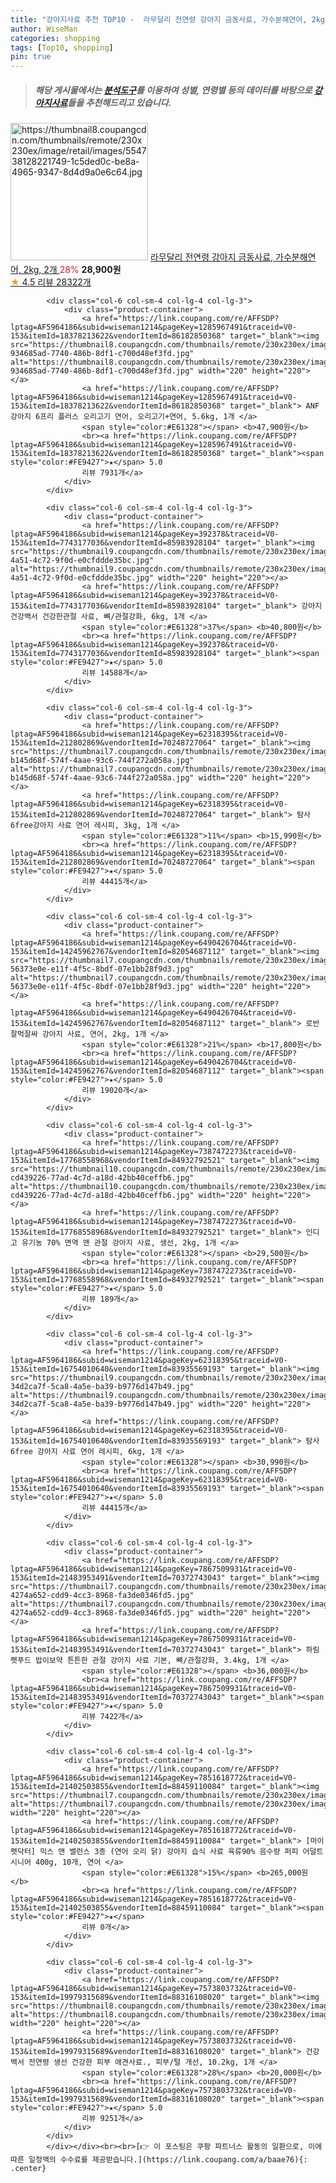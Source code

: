 ```yaml
---
title: "강아지사료 추천 TOP10 -  라무달리 전연령 강아지 금동사료, 가수분해연어, 2kg, 2개 "
author: WiseMan
categories: shopping
tags: [Top10, shopping]
pin: true
---
```


> ##### 해당 게시물에서는 [**분석도구**](https://itemscout.io/)를 이용하여 **성별**, **연령별** 등의 데이터를 바탕으로 [**강아지사료**](https://link.coupang.com/a/baae76)들을 추천해드리고 있습니다.
<div class="container"><div class="row">
            <div class="col-6 col-sm-4 col-lg-4 col-lg-3">
                <div class="product-container">
                    <a href="https://link.coupang.com/re/AFFSDP?lptag=AF5964186&subid=wiseman1214&pageKey=1550850914&traceid=V0-153&itemId=12244587553&vendorItemId=70644437472" target="_blank"><img src="https://thumbnail8.coupangcdn.com/thumbnails/remote/230x230ex/image/retail/images/554738128221749-1c5ded0c-be8a-4965-9347-8d4d9a0e6c64.jpg" alt="https://thumbnail8.coupangcdn.com/thumbnails/remote/230x230ex/image/retail/images/554738128221749-1c5ded0c-be8a-4965-9347-8d4d9a0e6c64.jpg" width="220" height="220"></a>
                    <a href="https://link.coupang.com/re/AFFSDP?lptag=AF5964186&subid=wiseman1214&pageKey=1550850914&traceid=V0-153&itemId=12244587553&vendorItemId=70644437472" target="_blank"> 라무달리 전연령 강아지 금동사료, 가수분해연어, 2kg, 2개 </a>
                    <span style="color:#E61328">28%</span> <b>28,900원</b>
                    <br><a href="https://link.coupang.com/re/AFFSDP?lptag=AF5964186&subid=wiseman1214&pageKey=1550850914&traceid=V0-153&itemId=12244587553&vendorItemId=70644437472" target="_blank"><span style="color:#FE9427">★</span> 4.5
                    리뷰 28322개</a>
                </div>
            </div>
            
            <div class="col-6 col-sm-4 col-lg-4 col-lg-3">
                <div class="product-container">
                    <a href="https://link.coupang.com/re/AFFSDP?lptag=AF5964186&subid=wiseman1214&pageKey=1285967491&traceid=V0-153&itemId=18378213622&vendorItemId=86182850368" target="_blank"><img src="https://thumbnail8.coupangcdn.com/thumbnails/remote/230x230ex/image/retail/images/3088351771210654-934685ad-7740-486b-8df1-c700d48ef3fd.jpg" alt="https://thumbnail8.coupangcdn.com/thumbnails/remote/230x230ex/image/retail/images/3088351771210654-934685ad-7740-486b-8df1-c700d48ef3fd.jpg" width="220" height="220"></a>
                    <a href="https://link.coupang.com/re/AFFSDP?lptag=AF5964186&subid=wiseman1214&pageKey=1285967491&traceid=V0-153&itemId=18378213622&vendorItemId=86182850368" target="_blank"> ANF 강아지 6프리 플러스 오리고기 연어, 오리고기+연어, 5.6kg, 1개 </a>
                    <span style="color:#E61328"></span> <b>47,900원</b>
                    <br><a href="https://link.coupang.com/re/AFFSDP?lptag=AF5964186&subid=wiseman1214&pageKey=1285967491&traceid=V0-153&itemId=18378213622&vendorItemId=86182850368" target="_blank"><span style="color:#FE9427">★</span> 5.0
                    리뷰 7931개</a>
                </div>
            </div>
            
            <div class="col-6 col-sm-4 col-lg-4 col-lg-3">
                <div class="product-container">
                    <a href="https://link.coupang.com/re/AFFSDP?lptag=AF5964186&subid=wiseman1214&pageKey=392378&traceid=V0-153&itemId=7743177036&vendorItemId=85983928104" target="_blank"><img src="https://thumbnail9.coupangcdn.com/thumbnails/remote/230x230ex/image/retail/images/2023/05/16/17/3/e2699be7-4a51-4c72-9f0d-e0cfddde35bc.jpg" alt="https://thumbnail9.coupangcdn.com/thumbnails/remote/230x230ex/image/retail/images/2023/05/16/17/3/e2699be7-4a51-4c72-9f0d-e0cfddde35bc.jpg" width="220" height="220"></a>
                    <a href="https://link.coupang.com/re/AFFSDP?lptag=AF5964186&subid=wiseman1214&pageKey=392378&traceid=V0-153&itemId=7743177036&vendorItemId=85983928104" target="_blank"> 강아지 건강백서 건강한관절 사료, 뼈/관절강화, 6kg, 1개 </a>
                    <span style="color:#E61328">37%</span> <b>40,800원</b>
                    <br><a href="https://link.coupang.com/re/AFFSDP?lptag=AF5964186&subid=wiseman1214&pageKey=392378&traceid=V0-153&itemId=7743177036&vendorItemId=85983928104" target="_blank"><span style="color:#FE9427">★</span> 5.0
                    리뷰 14588개</a>
                </div>
            </div>
            
            <div class="col-6 col-sm-4 col-lg-4 col-lg-3">
                <div class="product-container">
                    <a href="https://link.coupang.com/re/AFFSDP?lptag=AF5964186&subid=wiseman1214&pageKey=62318395&traceid=V0-153&itemId=212802869&vendorItemId=70248727064" target="_blank"><img src="https://thumbnail7.coupangcdn.com/thumbnails/remote/230x230ex/image/retail/images/2402108393469457-b145d68f-574f-4aae-93c6-744f272a058a.jpg" alt="https://thumbnail7.coupangcdn.com/thumbnails/remote/230x230ex/image/retail/images/2402108393469457-b145d68f-574f-4aae-93c6-744f272a058a.jpg" width="220" height="220"></a>
                    <a href="https://link.coupang.com/re/AFFSDP?lptag=AF5964186&subid=wiseman1214&pageKey=62318395&traceid=V0-153&itemId=212802869&vendorItemId=70248727064" target="_blank"> 탐사6free강아지 사료 연어 레시피, 3kg, 1개 </a>
                    <span style="color:#E61328">11%</span> <b>15,990원</b>
                    <br><a href="https://link.coupang.com/re/AFFSDP?lptag=AF5964186&subid=wiseman1214&pageKey=62318395&traceid=V0-153&itemId=212802869&vendorItemId=70248727064" target="_blank"><span style="color:#FE9427">★</span> 5.0
                    리뷰 44415개</a>
                </div>
            </div>
            
            <div class="col-6 col-sm-4 col-lg-4 col-lg-3">
                <div class="product-container">
                    <a href="https://link.coupang.com/re/AFFSDP?lptag=AF5964186&subid=wiseman1214&pageKey=6490426704&traceid=V0-153&itemId=14245962767&vendorItemId=82054687112" target="_blank"><img src="https://thumbnail7.coupangcdn.com/thumbnails/remote/230x230ex/image/retail/images/640374004941010-56373e0e-e11f-4f5c-8bdf-07e1bb28f9d3.jpg" alt="https://thumbnail7.coupangcdn.com/thumbnails/remote/230x230ex/image/retail/images/640374004941010-56373e0e-e11f-4f5c-8bdf-07e1bb28f9d3.jpg" width="220" height="220"></a>
                    <a href="https://link.coupang.com/re/AFFSDP?lptag=AF5964186&subid=wiseman1214&pageKey=6490426704&traceid=V0-153&itemId=14245962767&vendorItemId=82054687112" target="_blank"> 로반 잘먹잘싸 강아지 사료, 연어, 2kg, 1개 </a>
                    <span style="color:#E61328">21%</span> <b>17,800원</b>
                    <br><a href="https://link.coupang.com/re/AFFSDP?lptag=AF5964186&subid=wiseman1214&pageKey=6490426704&traceid=V0-153&itemId=14245962767&vendorItemId=82054687112" target="_blank"><span style="color:#FE9427">★</span> 5.0
                    리뷰 19020개</a>
                </div>
            </div>
            
            <div class="col-6 col-sm-4 col-lg-4 col-lg-3">
                <div class="product-container">
                    <a href="https://link.coupang.com/re/AFFSDP?lptag=AF5964186&subid=wiseman1214&pageKey=7387472273&traceid=V0-153&itemId=17768558968&vendorItemId=84932792521" target="_blank"><img src="https://thumbnail10.coupangcdn.com/thumbnails/remote/230x230ex/image/retail/images/3933433701404665-cd439226-77ad-4c7d-a18d-42bb40ceffb6.jpg" alt="https://thumbnail10.coupangcdn.com/thumbnails/remote/230x230ex/image/retail/images/3933433701404665-cd439226-77ad-4c7d-a18d-42bb40ceffb6.jpg" width="220" height="220"></a>
                    <a href="https://link.coupang.com/re/AFFSDP?lptag=AF5964186&subid=wiseman1214&pageKey=7387472273&traceid=V0-153&itemId=17768558968&vendorItemId=84932792521" target="_blank"> 인디고 유기농 70% 면역 앤 관절 강아지 사료, 생선, 2kg, 1개 </a>
                    <span style="color:#E61328"></span> <b>29,500원</b>
                    <br><a href="https://link.coupang.com/re/AFFSDP?lptag=AF5964186&subid=wiseman1214&pageKey=7387472273&traceid=V0-153&itemId=17768558968&vendorItemId=84932792521" target="_blank"><span style="color:#FE9427">★</span> 5.0
                    리뷰 189개</a>
                </div>
            </div>
            
            <div class="col-6 col-sm-4 col-lg-4 col-lg-3">
                <div class="product-container">
                    <a href="https://link.coupang.com/re/AFFSDP?lptag=AF5964186&subid=wiseman1214&pageKey=62318395&traceid=V0-153&itemId=16754010640&vendorItemId=83935569193" target="_blank"><img src="https://thumbnail9.coupangcdn.com/thumbnails/remote/230x230ex/image/retail/images/7295993519305983-34d2ca7f-5ca8-4a5e-ba39-b9776d147b49.jpg" alt="https://thumbnail9.coupangcdn.com/thumbnails/remote/230x230ex/image/retail/images/7295993519305983-34d2ca7f-5ca8-4a5e-ba39-b9776d147b49.jpg" width="220" height="220"></a>
                    <a href="https://link.coupang.com/re/AFFSDP?lptag=AF5964186&subid=wiseman1214&pageKey=62318395&traceid=V0-153&itemId=16754010640&vendorItemId=83935569193" target="_blank"> 탐사 6free 강아지 사료 연어 레시피, 6kg, 1개 </a>
                    <span style="color:#E61328"></span> <b>30,990원</b>
                    <br><a href="https://link.coupang.com/re/AFFSDP?lptag=AF5964186&subid=wiseman1214&pageKey=62318395&traceid=V0-153&itemId=16754010640&vendorItemId=83935569193" target="_blank"><span style="color:#FE9427">★</span> 5.0
                    리뷰 44415개</a>
                </div>
            </div>
            
            <div class="col-6 col-sm-4 col-lg-4 col-lg-3">
                <div class="product-container">
                    <a href="https://link.coupang.com/re/AFFSDP?lptag=AF5964186&subid=wiseman1214&pageKey=7867509931&traceid=V0-153&itemId=21483953491&vendorItemId=70372743043" target="_blank"><img src="https://thumbnail7.coupangcdn.com/thumbnails/remote/230x230ex/image/retail/images/4524644346899525-4274a652-cdd9-4cc3-8968-fa3de0346fd5.jpg" alt="https://thumbnail7.coupangcdn.com/thumbnails/remote/230x230ex/image/retail/images/4524644346899525-4274a652-cdd9-4cc3-8968-fa3de0346fd5.jpg" width="220" height="220"></a>
                    <a href="https://link.coupang.com/re/AFFSDP?lptag=AF5964186&subid=wiseman1214&pageKey=7867509931&traceid=V0-153&itemId=21483953491&vendorItemId=70372743043" target="_blank"> 하림펫푸드 밥이보약 튼튼한 관절 강아지 사료 기본, 뼈/관절강화, 3.4kg, 1개 </a>
                    <span style="color:#E61328"></span> <b>36,000원</b>
                    <br><a href="https://link.coupang.com/re/AFFSDP?lptag=AF5964186&subid=wiseman1214&pageKey=7867509931&traceid=V0-153&itemId=21483953491&vendorItemId=70372743043" target="_blank"><span style="color:#FE9427">★</span> 5.0
                    리뷰 7422개</a>
                </div>
            </div>
            
            <div class="col-6 col-sm-4 col-lg-4 col-lg-3">
                <div class="product-container">
                    <a href="https://link.coupang.com/re/AFFSDP?lptag=AF5964186&subid=wiseman1214&pageKey=7851618772&traceid=V0-153&itemId=21402503855&vendorItemId=88459110084" target="_blank"><img src="https://thumbnail7.coupangcdn.com/thumbnails/remote/230x230ex/image/vendor_inventory/44d9/0d58b3606ed53fa840622049b3a5e6aa07b4fd2c79446d510c77b5da9db5.jpg" alt="https://thumbnail7.coupangcdn.com/thumbnails/remote/230x230ex/image/vendor_inventory/44d9/0d58b3606ed53fa840622049b3a5e6aa07b4fd2c79446d510c77b5da9db5.jpg" width="220" height="220"></a>
                    <a href="https://link.coupang.com/re/AFFSDP?lptag=AF5964186&subid=wiseman1214&pageKey=7851618772&traceid=V0-153&itemId=21402503855&vendorItemId=88459110084" target="_blank"> [마이펫닥터] 믹스 앤 밸런스 3종 (연어 오리 닭) 강아지 습식 사료 육류90% 음수량 퍼피 어덜트 시니어 400g, 10개, 연어 </a>
                    <span style="color:#E61328">15%</span> <b>265,000원</b>
                    <br><a href="https://link.coupang.com/re/AFFSDP?lptag=AF5964186&subid=wiseman1214&pageKey=7851618772&traceid=V0-153&itemId=21402503855&vendorItemId=88459110084" target="_blank"><span style="color:#FE9427">★</span> 
                    리뷰 0개</a>
                </div>
            </div>
            
            <div class="col-6 col-sm-4 col-lg-4 col-lg-3">
                <div class="product-container">
                    <a href="https://link.coupang.com/re/AFFSDP?lptag=AF5964186&subid=wiseman1214&pageKey=7573803732&traceid=V0-153&itemId=19979315689&vendorItemId=88316108020" target="_blank"><img src="https://thumbnail8.coupangcdn.com/thumbnails/remote/230x230ex/image/vendor_inventory/a7af/a1c78ea2979082d53a417c6292d354cf3790f808d302b75805e38b868cd0.jpg" alt="https://thumbnail8.coupangcdn.com/thumbnails/remote/230x230ex/image/vendor_inventory/a7af/a1c78ea2979082d53a417c6292d354cf3790f808d302b75805e38b868cd0.jpg" width="220" height="220"></a>
                    <a href="https://link.coupang.com/re/AFFSDP?lptag=AF5964186&subid=wiseman1214&pageKey=7573803732&traceid=V0-153&itemId=19979315689&vendorItemId=88316108020" target="_blank"> 건강백서 전연령 생선 건강한 피부 애견사료., 피부/털 개선, 10.2kg, 1개 </a>
                    <span style="color:#E61328">28%</span> <b>20,000원</b>
                    <br><a href="https://link.coupang.com/re/AFFSDP?lptag=AF5964186&subid=wiseman1214&pageKey=7573803732&traceid=V0-153&itemId=19979315689&vendorItemId=88316108020" target="_blank"><span style="color:#FE9427">★</span> 5.0
                    리뷰 9251개</a>
                </div>
            </div>
            </div></div><br><br>[👉 이 포스팅은 쿠팡 파트너스 활동의 일환으로, 이에 따른 일정액의 수수료를 제공받습니다.](https://link.coupang.com/a/baae76){: .center}